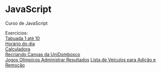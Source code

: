 # JavaScript
 Curso de JavaScript

Exercícios:<br>
<a href="https://vinivargasr.github.io/JavaScript/Exerc%C3%ADcios/Ex010/ex010g.html" target="_blank" >Tabuada 1 até 10</a><br>
<a href="https://vinivargasr.github.io/JavaScript/Exerc%C3%ADcios/Ex015/ex015.html" target="_blank" >Horário do dia</a><br>
<a href="https://vinivargasr.github.io/JavaScript/Exerc%C3%ADcios/Ex023/ex023.html" target="_blank" >Calculadora</a><br>
<a href="https://vinivargasr.github.io/JavaScript/Exerc%C3%ADcios/Ex025/ex025.html" target="_blank" >Recriando Canvas da UniDombosco</a><br>
<a href="https://vinivargasr.github.io/JavaScript/Exerc%C3%ADcios/Ex044/index.html" target="_blank" >Jogos Olimpícos Administrar Resultados</a>
<a href="https://vinivargasr.github.io/JavaScript/Exerc%C3%ADcios/Ex051/index.html" target="_blank" >Lista de Veículos para Adição e Remoção</a>
